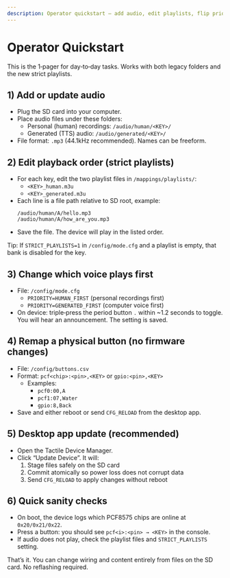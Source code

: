 ```yaml
---
description: Operator quickstart – add audio, edit playlists, flip priority
---
```


# Operator Quickstart

This is the 1‑pager for day‑to‑day tasks. Works with both legacy folders and the new strict playlists.

## 1) Add or update audio
- Plug the SD card into your computer.
- Place audio files under these folders:
  - Personal (human) recordings: `/audio/human/<KEY>/`
  - Generated (TTS) audio: `/audio/generated/<KEY>/`
- File format: `.mp3` (44.1kHz recommended). Names can be freeform.

## 2) Edit playback order (strict playlists)
- For each key, edit the two playlist files in `/mappings/playlists/`:
  - `<KEY>_human.m3u`
  - `<KEY>_generated.m3u`
- Each line is a file path relative to SD root, example:
  ```
  /audio/human/A/hello.mp3
  /audio/human/A/how_are_you.mp3
  ```
- Save the file. The device will play in the listed order.

Tip: If `STRICT_PLAYLISTS=1` in `/config/mode.cfg` and a playlist is empty, that bank is disabled for the key.

## 3) Change which voice plays first
- File: `/config/mode.cfg`
  - `PRIORITY=HUMAN_FIRST`  (personal recordings first)
  - `PRIORITY=GENERATED_FIRST` (computer voice first)
- On device: triple‑press the period button `.` within ~1.2 seconds to toggle. You will hear an announcement. The setting is saved.

## 4) Remap a physical button (no firmware changes)
- File: `/config/buttons.csv`
- Format: `pcf<chip>:<pin>,<KEY>` or `gpio:<pin>,<KEY>`
  - Examples:
    - `pcf0:00,A`
    - `pcf1:07,Water`
    - `gpio:8,Back`
- Save and either reboot or send `CFG_RELOAD` from the desktop app.

## 5) Desktop app update (recommended)
- Open the Tactile Device Manager.
- Click “Update Device”. It will:
  1) Stage files safely on the SD card
  2) Commit atomically so power loss does not corrupt data
  3) Send `CFG_RELOAD` to apply changes without reboot

## 6) Quick sanity checks
- On boot, the device logs which PCF8575 chips are online at `0x20/0x21/0x22`.
- Press a button: you should see `pcf<i>:<pin> → <KEY>` in the console.
- If audio does not play, check the playlist files and `STRICT_PLAYLISTS` setting.

That’s it. You can change wiring and content entirely from files on the SD card. No reflashing required.
